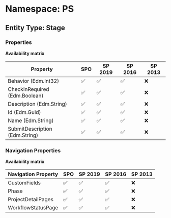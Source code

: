 # Namespace: PS

## Entity Type: Stage

### Properties

**Availability matrix**

Property | SPO | SP 2019 | SP 2016 | SP 2013
----------|-----|---------|---------|--------
Behavior (Edm.Int32) | ✅ | ✅ | ✅ | ❌
CheckInRequired (Edm.Boolean) | ✅ | ✅ | ✅ | ❌
Description (Edm.String) | ✅ | ✅ | ✅ | ❌
Id (Edm.Guid) | ✅ | ✅ | ✅ | ❌
Name (Edm.String) | ✅ | ✅ | ✅ | ❌
SubmitDescription (Edm.String) | ✅ | ✅ | ✅ | ❌

### Navigation Properties

**Availability matrix**

Navigation Property | SPO | SP 2019 | SP 2016 | SP 2013
----------|-----|---------|---------|--------
CustomFields | ✅ | ✅ | ✅ | ❌
Phase | ✅ | ✅ | ✅ | ❌
ProjectDetailPages | ✅ | ✅ | ✅ | ❌
WorkflowStatusPage | ✅ | ✅ | ✅ | ❌
